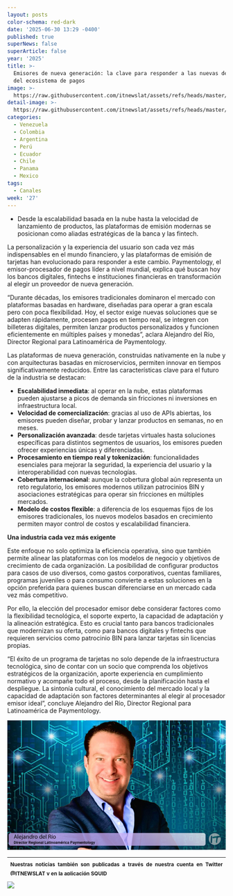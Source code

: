 ```yaml
---
layout: posts
color-schema: red-dark
date: '2025-06-30 13:29 -0400'
published: true
superNews: false
superArticle: false
year: '2025'
title: >-
  Emisores de nueva generación: la clave para responder a las nuevas demandas
  del ecosistema de pagos
image: >-
  https://raw.githubusercontent.com/itnewslat/assets/refs/heads/master/img/540x320/Alejandro-del-Rio-p.jpg
detail-image: >-
  https://raw.githubusercontent.com/itnewslat/assets/refs/heads/master/img/1024x680/Alejandro-del-Rio-g.jpg
categories:
  - Venezuela
  - Colombia
  - Argentina
  - Perú
  - Ecuador
  - Chile
  - Panama
  - Mexico
tags:
  - Canales
week: '27'
---
```

- Desde la escalabilidad basada en la nube hasta la velocidad de lanzamiento de productos, las plataformas de emisión modernas se posicionan como aliadas estratégicas de la banca y las fintech.

La personalización y la experiencia del usuario son cada vez más indispensables en el mundo financiero, y las plataformas de emisión de tarjetas han evolucionado para responder a este cambio. Paymentology, el emisor-procesador de pagos líder a nivel mundial, explica qué buscan hoy los bancos digitales, fintechs e instituciones financieras en transformación al elegir un proveedor de nueva generación.

“Durante décadas, los emisores tradicionales dominaron el mercado con plataformas basadas en hardware, diseñadas para operar a gran escala pero con poca flexibilidad. Hoy, el sector exige nuevas soluciones que se adapten rápidamente, procesen pagos en tiempo real, se integren con billeteras digitales, permiten lanzar productos personalizados y funcionen eficientemente en múltiples países y monedas”, aclara Alejandro del Río, Director Regional para Latinoamérica de Paymentology.

Las plataformas de nueva generación, construidas nativamente en la nube y con arquitecturas basadas en microservicios, permiten innovar en tiempos significativamente reducidos. Entre las características clave para el futuro de la industria se destacan:

- **Escalabilidad inmediata**: al operar en la nube, estas plataformas pueden ajustarse a picos de demanda sin fricciones ni inversiones en infraestructura local.
- **Velocidad de comercialización**: gracias al uso de APIs abiertas, los emisores pueden diseñar, probar y lanzar productos en semanas, no en meses.
- **Personalización avanzada**: desde tarjetas virtuales hasta soluciones específicas para distintos segmentos de usuarios, los emisores pueden ofrecer experiencias únicas y diferenciadas.
- **Procesamiento en tiempo real y tokenización**: funcionalidades esenciales para mejorar la seguridad, la experiencia del usuario y la interoperabilidad con nuevas tecnologías.
- **Cobertura internacional**: aunque la cobertura global aún representa un reto regulatorio, los emisores modernos utilizan patrocinios BIN y asociaciones estratégicas para operar sin fricciones en múltiples mercados.
- **Modelo de costos flexible**: a diferencia de los esquemas fijos de los emisores tradicionales, los nuevos modelos basados en crecimiento permiten mayor control de costos y escalabilidad financiera.

**Una industria cada vez más exigente**

Este enfoque no solo optimiza la eficiencia operativa, sino que también permite alinear las plataformas con los modelos de negocio y objetivos de crecimiento de cada organización. La posibilidad de configurar productos para casos de uso diversos, como gastos corporativos, cuentas familiares, programas juveniles o para consumo convierte a estas soluciones en la opción preferida para quienes buscan diferenciarse en un mercado cada vez más competitivo.

Por ello, la elección del procesador emisor debe considerar factores como la flexibilidad tecnológica, el soporte experto, la capacidad de adaptación y la alineación estratégica. Esto es crucial tanto para bancos tradicionales que modernizan su oferta, como para bancos digitales y fintechs que requieren servicios como patrocinio BIN para lanzar tarjetas sin licencias propias.

“El éxito de un programa de tarjetas no solo depende de la infraestructura tecnológica, sino de contar con un socio que comprenda los objetivos estratégicos de la organización, aporte experiencia en cumplimiento normativo y acompañe todo el proceso, desde la planificación hasta el despliegue. La sintonía cultural, el conocimiento del mercado local y la capacidad de adaptación son factores determinantes al elegir al procesador emisor ideal”, concluye Alejandro del Río, Director Regional para Latinoamérica de Paymentology.

![](https://raw.githubusercontent.com/itnewslat/assets/refs/heads/master/img/540x320/Alejandro-del-Rio-p.jpg)

<table style="height: 42px;" width="569">
<tbody>
<tr>
<td style="text-align: justify;"><sub><strong>Nuestras noticias también son publicadas a través de nuestra cuenta en Twitter <a href="https://twitter.com/itnewslat?lang=es">@ITNEWSLAT</a> y en la aplicación <a href="https://squidapp.co/en/">SQUID</a></strong></sub></td>
</tr>
</tbody>
</table>

<img src="https://tracker.metricool.com/c3po.jpg?hash=56f88a41e39ab42c063cc51676587a04"/>